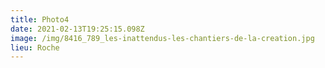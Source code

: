 ```yaml
---
title: Photo4
date: 2021-02-13T19:25:15.098Z
image: /img/8416_789_les-inattendus-les-chantiers-de-la-creation.jpg
lieu: Roche
---
```

